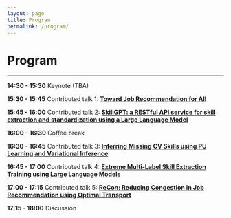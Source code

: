 ```yaml
---
layout: page
title: Program
permalink: /program/
---
```

# Program
---

**14:30 - 15:30** Keynote (TBA)

**15:30 - 15:45** Contributed talk 1: [__Toward Job Recommendation for All__](/papers/ai4hrpes2023_paper_144.pdf)

**15:45 - 16:00** Contributed talk 2: [__SkillGPT: a RESTful API service for skill extraction and standardization using a Large Language Model__](/papers/ai4hrpes2023_paper_66.pdf)

**16:00 - 16:30** Coffee break

**16:30 - 16:45** Contributed talk 3: [__Inferring Missing CV Skills using PU Learning and Variational Inference__](/papers/ai4hrpes2023_paper_152.pdf)

**16:45 - 17:00** Contributed talk 4: [__Extreme Multi-Label Skill Extraction Training using Large Language Models__](/papers/ai4hrpes2023_paper_173.pdf)

**17:00 - 17:15** Contributed talk 5: [__ReCon: Reducing Congestion in Job Recommendation using Optimal Transport__](/papers/ai4hrpes2023_paper_92.pdf)

**17:15 - 18:00** Discussion



